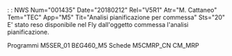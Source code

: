  :  : NWS Num="001435" Date="20180212" Rel="V5R1" Atr="M. Cattaneo" Tem="TEC" App="M5" Tit="Analisi pianificazione per commessa" Sts="20"
E' stato reso disponibile nel Fly dall'oggetto commessa l'analisi pianificazione.

Programmi
M5SER_01
B£G460_M5
Schede
M5CMRP_CN
CM_MRP

